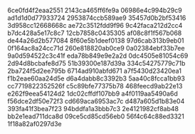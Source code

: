6ce0fd4f2eaa2551
2143ca465ff6fe9a
06986e4c994b29c9
ad1d1d0d77933724
2953874ccb589ae9
35457d0b2bf53416
3d958cc12668668c
ae72c3512fdd9f96
9c42faca212d2cc4
b7dc428a5e17c8c7
12cb7858c0435305
af08c8f1f567b068
de44a26d2b577084
8f60e5b1deef0138
97d6cab313b9eb01
0f164ac8a24cc71d
260e818820ab0ce9
0a02384ebf33b7ee
9a0d594522c3c41f
eda78b849e9e2a2d
0dc4505e81054c69
2d94d8bcbafe8d75
51b39300e187d39a
334c54275779c71b
2ba724f5d2ee795b
6714ad910abfd671
a7f5430d23420ea1
f1b2eae60aa24d5e
d6a4dabb8c3392b3
5aa40c8fcca1bb93
cc7719822352526f
c5c89bfe77375b78
468feecd9ab22e13
e262f9eea54124d2
1dc02cffdf107bb9
a4f0119aa5490a6d
f56dce2df50e72f3
cd669aca6953ac7c
d487a605d1b83e04
393fa41f3bea7f23
94bddfa1a3bbb7c3
2e4121982cf8ab48
bb2e1ead711dca8d
09ce5cd85cd56eb0
56f4c64c88ed3321
1f18a82af0297d3e
